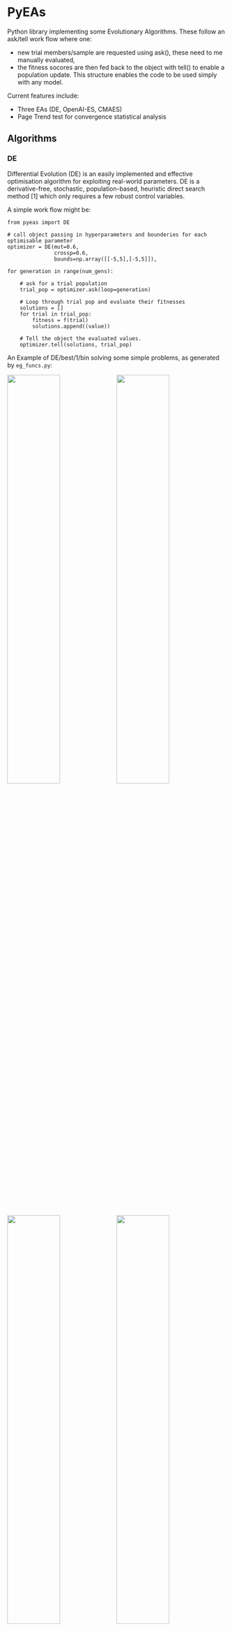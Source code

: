 # PyEAs
Python library implementing some Evolutionary Algorithms.
These follow an ask/tell work flow where one:
- new trial members/sample are requested using ask(), these need to me manually evaluated,
- the fitness socores are then fed back to the object with tell() to enable a population update.
This structure enables the code to be used simply with any model.

Current features include:
- Three EAs (DE, OpenAI-ES, CMAES)
- Page Trend test for convergence statistical analysis

## Algorithms

### DE
Differential Evolution (DE) is an easily implemented and effective optimisation algorithm for exploiting real-world parameters. 
DE is a derivative-free, stochastic, population-based, heuristic direct search method [1] which only requires a few robust control variables. 

A simple work flow might be:
```
from pyeas import DE

# call object passing in hyperparameters and bounderies for each optimisable parameter
optimizer = DE(mut=0.6,
               crossp=0.6,
               bounds=np.array([[-5,5],[-5,5]]),

for generation in range(num_gens):

    # ask for a trial population
    trial_pop = optimizer.ask(loop=generation)

    # Loop through trial pop and evaluate their fitnesses 
    solutions = []
    for trial in trial_pop:
        fitness = f(trial)
        solutions.append((value))
    
    # Tell the object the evaluated values.
    optimizer.tell(solutions, trial_pop)
```

An Example of DE/best/1/bin solving some simple problems, as generated by `eg_funcs.py`:

<p float="left">
  <img src="https://raw.githubusercontent.com/benedictjones/pyeas/main/examples/DE_bohachevsky.gif" width="49%" />
  <img src="https://raw.githubusercontent.com/benedictjones/pyeas/main/examples/DE_6hc.gif" width="49%" />
</p>
<p float="left">
  <img src="https://raw.githubusercontent.com/benedictjones/pyeas/main/examples/DE_beale.gif" width="49%" />
  <img src="https://raw.githubusercontent.com/benedictjones/pyeas/main/examples/DE_kean.gif" width="49%" />
</p>


An example of DE/ttb/1/bin solving a 5th order polynomial to fit noisy cos(x) data.

![](https://raw.githubusercontent.com/benedictjones/pyeas/main/examples/DE.gif)


### OpenAI ES
Evolutionary Strategies (ES) involve the evaluation of a population of real valued genotypes (or population members), after which the best members are kept, and others discarded.

Natural Evolutionary Strategies (NES) are a family of Evolution Strategies which iteratively update a search distribution by using an estimated gradient on its distribution parameters.
Notably, NES performs gradient accent along the natural gradient.

The OpenAI Evolutionary Stratergy (OAIES) algorithm is a type of NES [2], implemented here as vanilla gradient decent, with momentum, or with adam optimiser [3].

A simple work flow might be:
```
from pyeas import OAIES

# call object passing in hyperparameters and bounderies for each optimisable parameter
optimizer = OAIES(alpha=0.01,
                 sigma=0.002,
                 bounds=np.array([[-10,10],[-10,10]]),
                 population_size=20,
                 optimiser = 'adam',
                 seed=1)

for generation in range(num_gens):

    # ask for a pseudo-population
    trial_pop = optimizer.ask(loop=generation)

    # Loop through pseudo-pop and evaluate their fitnesses 
    solutions = []
    for trial in trial_pop:
        fitness = f(trial)
        solutions.append((value))
    
    # Tell the object the evaluated values.
    optimizer.tell(solutions, trial_pop)

    # Calc the new parent fitness, and tell again!
    parent_fit = f(optimizer.parent)
    optimizer.tellAgain(parent_fit)
    
```


An Example of OAIES solving some simple problems, as generated by `eg_funcs.py`:
<p float="left">
  <img src="https://raw.githubusercontent.com/benedictjones/pyeas/main/examples/OAIES_bohachevsky.gif" width="49%" />
  <img src="https://raw.githubusercontent.com/benedictjones/pyeas/main/examples/OAIES_6hc.gif" width="49%" />
</p>
<p float="left">
  <img src="https://raw.githubusercontent.com/benedictjones/pyeas/main/examples/OAIES_beale.gif" width="49%" />
  <img src="https://raw.githubusercontent.com/benedictjones/pyeas/main/examples/OAIES_kean.gif" width="49%" />
</p>


### CMAES
The Covariance Matrix Adaptation Evolution Strategy (CMAES) algorithm is a popular stochastic method for real-parameter (continuous domain) optimization [4].
In the CMAES, a population of new search points is generated by sampling a Multivariate Gaussian Distribution (MGD), fitness results are then used to update and adapt the MGD.

A simple work flow might be:
```
from pyeas import OAIES

# call object passing in hyperparameters and bounderies for each optimisable parameter
optimizer = CMAES(start='mean',
                  sigma=0.002,
                  bounds=np.array(bound),
                  seed=2)

for generation in range(num_gens):

    # ask for a pseudo-population
    trial_pop = optimizer.ask()

    # Loop through pseudo-pop and evaluate their fitnesses 
    solutions = []
    for trial in trial_pop:
        fitness = f(trial)
        solutions.append((value))
    
    # Tell the object the evaluated values.
    optimizer.tell(solutions, trial_pop)

    # Calc the new parent fitness, and tell again!
    parent_fit = f(optimizer.parent)
    optimizer.tellAgain(parent_fit)
    
```

This implementation of CMAES can have its starting location as either:
- A passed in array denoting starting values
- The mean of the boundaries ('mean')
- A random initital population used to select a good starting point ('random')


An Example of CMAES solving some simple problems (with random starting locations), as generated by `eg_funcs.py`:
<p float="left">
  <img src="https://raw.githubusercontent.com/benedictjones/pyeas/main/examples/CMAES_bohachevsky.gif" width="49%" />
  <img src="https://raw.githubusercontent.com/benedictjones/pyeas/main/examples/CMAES_6hc.gif" width="49%" />
</p>
<p float="left">
  <img src="https://raw.githubusercontent.com/benedictjones/pyeas/main/examples/CMAES_beale.gif" width="49%" />
  <img src="https://raw.githubusercontent.com/benedictjones/pyeas/main/examples/CMAES_kean.gif" width="49%" />
</p>

## Comparing Algorithms

We can notice that different hyperparameter values might result in wildly different convergence speeds per amount of evaluations/computations executed.
In cases where completing an evaluation is computationally expensive, ideally the algorithm should provide meaningful generational updates while only requiring a minimal number of evaluations in that generation [5].

Consider how we might set a maximum number of computations/evaluations limit:
```
optimizer = DE(mut=0.6,
               crossp=0.6,
               bounds=np.array([[-5,5],[-5,5]]),

 # Break after set number of computations (i.e., evaluations)
while optimizer.evals < max_ncomps:

    # ask for a trial population
    trial_pop = optimizer.ask(loop=generation)

    # Loop through trial pop and evaluate their fitnesses 
    solutions = []
    for trial in trial_pop:
        fitness = f(trial)
        solutions.append((value))
    
    # Tell the object the evaluated values.
    optimizer.tell(solutions, trial_pop)
```

We can then use this to consider fairer comparisons between alorithms.
Consider some results from `eg_funcs_ncomps.py` showing the mean parent fitness covergence:

<p float="left">
  <img src="https://raw.githubusercontent.com/benedictjones/pyeas/main/examples/EAs_comparison_bohachevsky.png" width="49%" />
  <img src="https://raw.githubusercontent.com/benedictjones/pyeas/main/examples/EAs_comparison_6hc.png" width="49%" />
</p>
<p float="left">
  <img src="https://raw.githubusercontent.com/benedictjones/pyeas/main/examples/EAs_comparison_beale.png" width="49%" />
  <img src="https://raw.githubusercontent.com/benedictjones/pyeas/main/examples/EAs_comparison_kean.png" width="49%" />
</p>

Notice how CMAES and OAIES can have fitnesses which go up and down, unlike the fitnesses of the DE parent(s) which can only ever decrease.

Also notice how CMAES has many more generational updated in the allotted 500 computations/evaluations, where as the DE algorithm has fewer generational updates since (in this example) the population size is set much larger.
we are now in the realm of hyperparamater tuning...


### Page Trend Test


## Additional Functionality

### Groupings

You might not always want a population member to be a 1d array with a corresponding boundary array. e.g., 
- member: [-0.5, -1.9, 1.6, -2, 8], 
- boundaries: [ [-1,1], [-2,2], [-2,2], [-10,10], [-10,10] ]

Instead, we might want to group a member into sub arrays corresponding to a list of boundaries. We can do this using the 'groupings' argument. e.g., 
- member: [[-0.5], [-1.9, 1.6], [-2, 8]], 
- boundaries: [ [-1,1], [-2,2], [-10,10] ]
- grouping: [1, 2, 2]


### Number of Evaluations

The number of evaluations performed (recorded when the object is told solutions) is tracked.
This means that systems can be compared for there computational consumption, rather then just the number of generations/iterations performed.

This is very important to enable realistic comparisons in case mini-batching is being used [5].

## References 

[1] R. Storn and K. Price, “Differential Evolution – A Simple and Efficient Heuristic for global Optimization over Continuous Spaces,” Journal of Global Optimization, vol. 11, no. 4, pp. 341–359, Dec. 1997. [Online]. Available: https://doi.org/10.1023/A:1008202821328

[2] T. Salimans, J. Ho, X. Chen, S. Sidor, and I. Sutskever, “Evolution Strategies as a Scalable Alternative to Reinforcement Learning,” Sep. 2017. [Online]. Available: http://arxiv.org/abs/1703.03864

[3] D. P. Kingma and J. Ba, “Adam: A Method for Stochastic Optimization,” arXiv, Jan. 2017. [Online]. Available: http://arxiv.org/abs/1412.6980

[4] Hansen, N. (2016). The CMA Evolution Strategy: A Tutorial. Available: https://arxiv.org/abs/1604.00772

[5] Benedict. A. H. Jones, N. Al Moubayed, D. A. Zeze, and C. Groves, ‘Enhanced methods for Evolution in-Materio Processors’, in 2021 International Conference on Rebooting Computing (ICRC), Nov. 2021, pp. 109–118. http://doi.org/10.1109/ICRC53822.2021.00026.
